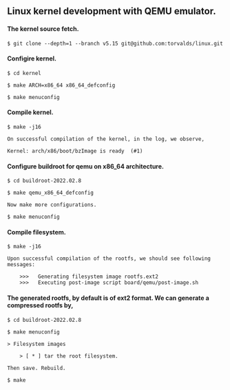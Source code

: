 ## Linux kernel development with QEMU emulator.

#### The kernel source fetch.

	$ git clone --depth=1 --branch v5.15 git@github.com:torvalds/linux.git

#### Configire kernel.

	$ cd kernel

	$ make ARCH=x86_64 x86_64_defconfig 

	$ make menuconfig

#### Compile kernel.

	$ make -j16

	On successful compilation of the kernel, in the log, we observe,

	Kernel: arch/x86/boot/bzImage is ready  (#1)

#### Configure buildroot for qemu on x86_64 architecture.

	$ cd buildroot-2022.02.8

	$ make qemu_x86_64_defconfig

	Now make more configurations.

	$ make menuconfig

#### Compile filesystem.

	$ make -j16

	Upon successful compilation of the rootfs, we should see following messages:

		>>>   Generating filesystem image rootfs.ext2
		>>>   Executing post-image script board/qemu/post-image.sh

#### The generated rootfs, by default is of ext2 format. We can generate a compressed rootfs by,

	$ cd buildroot-2022.02.8

	$ make menuconfig

	> Filesystem images

		> [ * ] tar the root filesystem.

	Then save. Rebuild.

	$ make 

